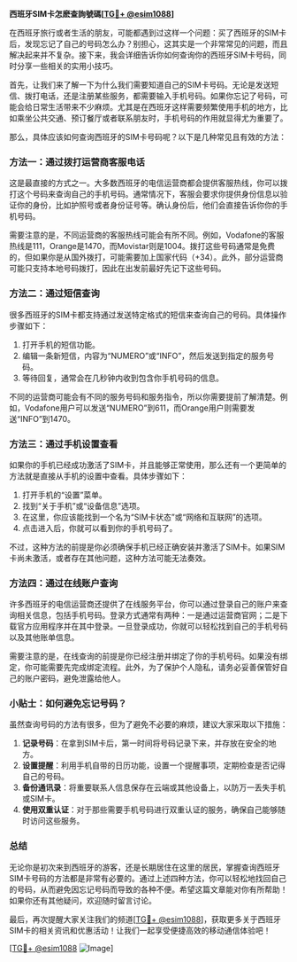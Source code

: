 **西班牙SIM卡怎麽查詢號碼[[TG💪+ @esim1088](https://t.me/s/esim1088)]**

在西班牙旅行或者生活的朋友，可能都遇到过这样一个问题：买了西班牙的SIM卡后，发现忘记了自己的号码怎么办？别担心，这其实是一个非常常见的问题，而且解决起来并不复杂。接下来，我会详细告诉你如何查询你的西班牙SIM卡号码，同时分享一些相关的实用小技巧。

首先，让我们来了解一下为什么我们需要知道自己的SIM卡号码。无论是发送短信、拨打电话，还是注册某些服务，都需要输入手机号码。如果你忘记了号码，可能会给日常生活带来不少麻烦。尤其是在西班牙这样需要频繁使用手机的地方，比如乘坐公共交通、预订餐厅或者联系朋友时，手机号码的作用就显得尤为重要了。

那么，具体应该如何查询西班牙的SIM卡号码呢？以下是几种常见且有效的方法：

### 方法一：通过拨打运营商客服电话

这是最直接的方式之一。大多数西班牙的电信运营商都会提供客服热线，你可以拨打这个号码来查询自己的手机号码。通常情况下，客服会要求你提供身份信息以验证你的身份，比如护照号或者身份证号等。确认身份后，他们会直接告诉你你的手机号码。

需要注意的是，不同运营商的客服热线可能会有所不同。例如，Vodafone的客服热线是111，Orange是1470，而Movistar则是1004。拨打这些号码通常是免费的，但如果你是从国外拨打，可能需要加上国家代码（+34）。此外，部分运营商可能只支持本地号码拨打，因此在出发前最好先记下这些号码。

### 方法二：通过短信查询

很多西班牙的SIM卡都支持通过发送特定格式的短信来查询自己的号码。具体操作步骤如下：
1. 打开手机的短信功能。
2. 编辑一条新短信，内容为“NUMERO”或“INFO”，然后发送到指定的服务号码。
3. 等待回复，通常会在几秒钟内收到包含你手机号码的信息。

不同的运营商可能会有不同的服务号码和服务指令，所以你需要提前了解清楚。例如，Vodafone用户可以发送“NUMERO”到611，而Orange用户则需要发送“INFO”到1470。

### 方法三：通过手机设置查看

如果你的手机已经成功激活了SIM卡，并且能够正常使用，那么还有一个更简单的方法就是直接从手机的设置中查看。具体步骤如下：
1. 打开手机的“设置”菜单。
2. 找到“关于手机”或“设备信息”选项。
3. 在这里，你应该能找到一个名为“SIM卡状态”或“网络和互联网”的选项。
4. 点击进入后，你就可以看到你的手机号码了。

不过，这种方法的前提是你必须确保手机已经正确安装并激活了SIM卡。如果SIM卡尚未激活，或者存在其他问题，这种方法可能无法奏效。

### 方法四：通过在线账户查询

许多西班牙的电信运营商还提供了在线服务平台，你可以通过登录自己的账户来查询相关信息，包括手机号码。登录方式通常有两种：一是通过运营商官网；二是下载官方应用程序并在其中登录。一旦登录成功，你就可以轻松找到自己的手机号码以及其他账单信息。

需要注意的是，在线查询的前提是你已经注册并绑定了你的手机号码。如果没有绑定，你可能需要先完成绑定流程。此外，为了保护个人隐私，请务必妥善保管好自己的账户密码，避免泄露给他人。

### 小贴士：如何避免忘记号码？

虽然查询号码的方法有很多，但为了避免不必要的麻烦，建议大家采取以下措施：
1. **记录号码**：在拿到SIM卡后，第一时间将号码记录下来，并存放在安全的地方。
2. **设置提醒**：利用手机自带的日历功能，设置一个提醒事项，定期检查是否记得自己的号码。
3. **备份通讯录**：将重要联系人信息保存在云端或其他设备上，以防万一丢失手机或SIM卡。
4. **使用双重认证**：对于那些需要手机号码进行双重认证的服务，确保自己能够随时访问这些服务。

### 总结

无论你是初次来到西班牙的游客，还是长期居住在这里的居民，掌握查询西班牙SIM卡号码的方法都是非常有必要的。通过上述四种方法，你可以轻松地找回自己的号码，从而避免因忘记号码而导致的各种不便。希望这篇文章能对你有所帮助！如果你还有其他疑问，欢迎随时留言讨论。

最后，再次提醒大家关注我们的频道[[TG💪+ @esim1088](https://t.me/s/esim1088)]，获取更多关于西班牙SIM卡的相关资讯和优惠活动！让我们一起享受便捷高效的移动通信体验吧！

[[TG💪+ @esim1088](https://t.me/s/esim1088) ![Image](https://i.postimg.cc/4NQfJmqS/Snipaste-2025-05-13-00-14-12.png)]